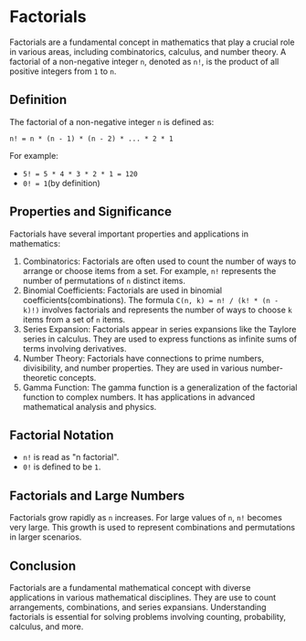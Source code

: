 # Factorials
Factorials are a fundamental concept in mathematics that play a crucial role in
various areas, including combinatorics, calculus, and number theory. A factorial
of a non-negative integer `n`, denoted as `n!`, is the product of all positive integers
from `1` to `n`.

## Definition
The factorial of a non-negative integer `n` is defined as:
```
n! = n * (n - 1) * (n - 2) * ... * 2 * 1
```

For example:
- `5! = 5 * 4 * 3 * 2 * 1 = 120`
- `0! = 1`(by definition)

## Properties and Significance
Factorials have several important properties and applications in mathematics:
1. Combinatorics: Factorials are often used to count the number of ways to arrange
or choose items from a set. For example, `n!` represents the number of permutations of `n`
distinct items.
2. Binomial Coefficients: Factorials are used in binomial coefficients(combinations). The
formula `C(n, k) = n! / (k! * (n - k)!)` involves factorials and represents the number of
ways to choose `k` items from a set of `n` items.
3. Series Expansion: Factorials appear in series expansions like the Taylore series in
calculus. They are used to express functions as infinite sums of terms involving derivatives.
4. Number Theory: Factorials have connections to prime numbers, divisibility, and number
properties. They are used in various number-theoretic concepts.
5. Gamma Function: The gamma function is a generalization of the factorial function to
complex numbers. It has applications in advanced mathematical analysis and physics.

## Factorial Notation
- `n!` is read as "n factorial".
- `0!` is defined to be `1`.

## Factorials and Large Numbers
Factorials grow rapidly as `n` increases. For large values of `n`, `n!` becomes very large.
This growth is used to represent combinations and permutations in larger scenarios.

## Conclusion
Factorials are a fundamental mathematical concept with diverse applications in various
mathematical disciplines. They are use to count arrangements, combinations, and series
expansians. Understanding factorials is essential for solving problems involving counting,
probability, calculus, and more.
